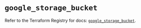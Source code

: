 # `google_storage_bucket`

Refer to the Terraform Registry for docs: [`google_storage_bucket`](https://registry.terraform.io/providers/hashicorp/google-beta/6.3.0/docs/resources/google_storage_bucket).
